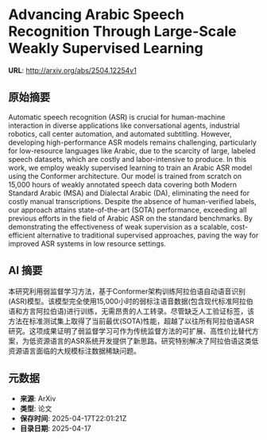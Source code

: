 # Advancing Arabic Speech Recognition Through Large-Scale Weakly Supervised Learning

**URL**: http://arxiv.org/abs/2504.12254v1

## 原始摘要

Automatic speech recognition (ASR) is crucial for human-machine interaction
in diverse applications like conversational agents, industrial robotics, call
center automation, and automated subtitling. However, developing
high-performance ASR models remains challenging, particularly for low-resource
languages like Arabic, due to the scarcity of large, labeled speech datasets,
which are costly and labor-intensive to produce. In this work, we employ weakly
supervised learning to train an Arabic ASR model using the Conformer
architecture. Our model is trained from scratch on 15,000 hours of weakly
annotated speech data covering both Modern Standard Arabic (MSA) and Dialectal
Arabic (DA), eliminating the need for costly manual transcriptions. Despite the
absence of human-verified labels, our approach attains state-of-the-art (SOTA)
performance, exceeding all previous efforts in the field of Arabic ASR on the
standard benchmarks. By demonstrating the effectiveness of weak supervision as
a scalable, cost-efficient alternative to traditional supervised approaches,
paving the way for improved ASR systems in low resource settings.


## AI 摘要

本研究利用弱监督学习方法，基于Conformer架构训练阿拉伯语自动语音识别(ASR)模型。该模型完全使用15,000小时的弱标注语音数据(包含现代标准阿拉伯语和方言阿拉伯语)进行训练，无需昂贵的人工转录。尽管缺乏人工验证标签，该方法在标准测试集上取得了当前最优(SOTA)性能，超越了以往所有阿拉伯语ASR研究。这项成果证明了弱监督学习可作为传统监督方法的可扩展、高性价比替代方案，为低资源语言的ASR系统开发提供了新思路。研究特别解决了阿拉伯语这类低资源语言面临的大规模标注数据稀缺问题。

## 元数据

- **来源**: ArXiv
- **类型**: 论文
- **保存时间**: 2025-04-17T22:01:21Z
- **目录日期**: 2025-04-17
